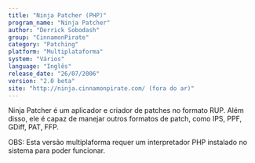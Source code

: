 ```yaml
---
title: "Ninja Patcher (PHP)"
program_name: "Ninja Patcher"
author: "Derrick Sobodash"
group: "CinnamonPirate"
category: "Patching"
platform: "Multiplataforma"
system: "Vários"
language: "Inglês"
release_date: "26/07/2006"
version: "2.0 beta"
site: "http://ninja.cinnamonpirate.com/ (fora do ar)"
---
```

Ninja Patcher é um aplicador e criador de patches no formato RUP. Além disso, ele é capaz de manejar outros formatos de patch, como IPS, PPF, GDiff, PAT, FFP.

OBS: Esta versão multiplaforma requer um interpretador PHP instalado no sistema para poder funcionar.
